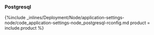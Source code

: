 <!--  usedin: [ _node/deployment/application-settings-node.md] -->


### Postgresql



{%include _inlines/Deployment/Node/application-settings-node/code_application-settings-node_postgresql-rconfig.md  product = include.product %}




